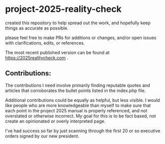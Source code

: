 # project-2025-reality-check

created this repository to help spread out the work, and hopefully keep things as accurate as possible.

please feel free to make PRs for additions or changes, and/or open issues with clarifications, edits, or references.

The most recent published version can be found at https://2025realitycheck.com .

## Contributions:

The contributions I need involve primarily finding reputable quotes and articles that corroborates the bullet points listed in the index.php file.

Additional contributions could be equally as helpful, but less visible. I would like people who are more knowledgeable than myself to make sure that each point in the project 2025 manual is properly referenced, and not overstated or otherwise incorrect. My goal for this is to be fact based, not create an opinionated or overly interpreted page.

I've had success so far by just scanning through the first 20 or so executive orders signed by our new president.
